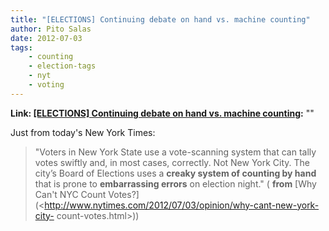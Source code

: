 ```yaml
---
title: "[ELECTIONS] Continuing debate on hand vs. machine counting"
author: Pito Salas
date: 2012-07-03
tags:
    - counting
    - election-tags
    - nyt
    - voting
---
```


**Link: [[ELECTIONS] Continuing debate on hand vs. machine counting](None):** ""



Just from today's New York Times:

> "Voters in New York State use a vote-scanning system that can tally votes
> swiftly and, in most cases, correctly. Not New York City. The city’s Board
> of Elections uses a **creaky system of counting by hand** that is prone to
> **embarrassing errors** on election night." ( **from** [Why Can't NYC Count
> Votes?](<http://www.nytimes.com/2012/07/03/opinion/why-cant-new-york-city-
> count-votes.html>))


